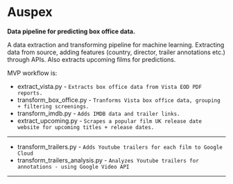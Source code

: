 # Auspex

**Data pipeline for predicting box office data.**

A data extraction and transforming pipeline for machine learning. Extracting data from source, adding features (country, director, trailer annotations etc.) through APIs. Also extracts upcoming films for predictions.

MVP workflow is:

* extract_vista.py - `Extracts box office data from Vista EOD PDF reports.`
* transform_box_office.py - `Tranforms Vista box office data, grouping + filtering screenings.`
* transform_imdb.py - `Adds IMDB data and trailer links.`
* extract_upcoming.py - `Scrapes a popular film UK release date website for upcoming titles + release dates.`

---

* transform_trailers.py - `Adds Youtube trailers for each film to Google Cloud`
* transform_trailers_analysis.py - `Analyzes Youtube trailers for annotations - using Google Video API`

---
